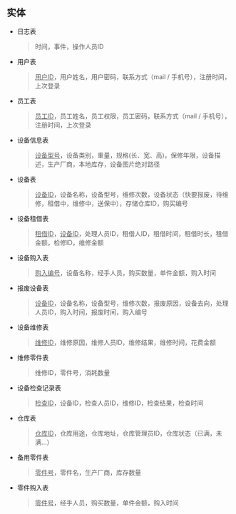 ## 实体

- 日志表

    > 时间，事件，操作人员ID

- 用户表

    > <u>用户ID</u>，用户姓名，用户密码，联系方式（mail / 手机号），注册时间，上次登录

- 员工表

    > <u>员工ID</u>，员工姓名，员工权限，员工密码，联系方式（mail / 手机号），注册时间，上次登录

- 设备信息表

    > <u>设备型号</u>，设备类别，重量，规格(长、宽、高)，保修年限，设备描述，生产厂商，本地库存，设备图片绝对路径

- 设备表

    > <u>设备ID</u>，设备名称，设备型号，维修次数，设备状态（快要报废，待维修，租借中，维修中，送保中），存储仓库ID，购买编号

- 设备租借表

    > <u>租借ID</u>，<u>设备ID</u>，处理人员ID，租借人ID，租借时间，租借时长，租借金额，检修ID，维修金额

- 设备购入表

    > <u>购入编号</u>，设备名称，经手人员，购买数量，单件金额，购入时间

- 报废设备表

    > <u>设备ID</u>，设备名称，设备型号，维修次数，报废原因，设备去向，处理人员ID，购入时间，报废时间，购入编号

- 设备维修表

    > <u>维修ID</u>，维修原因，维修人员ID，维修结果，维修时间，花费金额

- 维修零件表

    > 维修ID，零件号，消耗数量

- 设备检查记录表

    > <u>检查ID</u>，设备ID，检查人员ID，维修ID，检查结果，检查时间

- 仓库表

    > <u>仓库ID</u>，仓库用途，仓库地址，仓库管理员ID，仓库状态（已满，未满...）

- 备用零件表

    > <u>零件号</u>，零件名，生产厂商，库存数量

- 零件购入表

    > <u>零件号</u>，经手人员，购买数量，单件金额，购入时间

